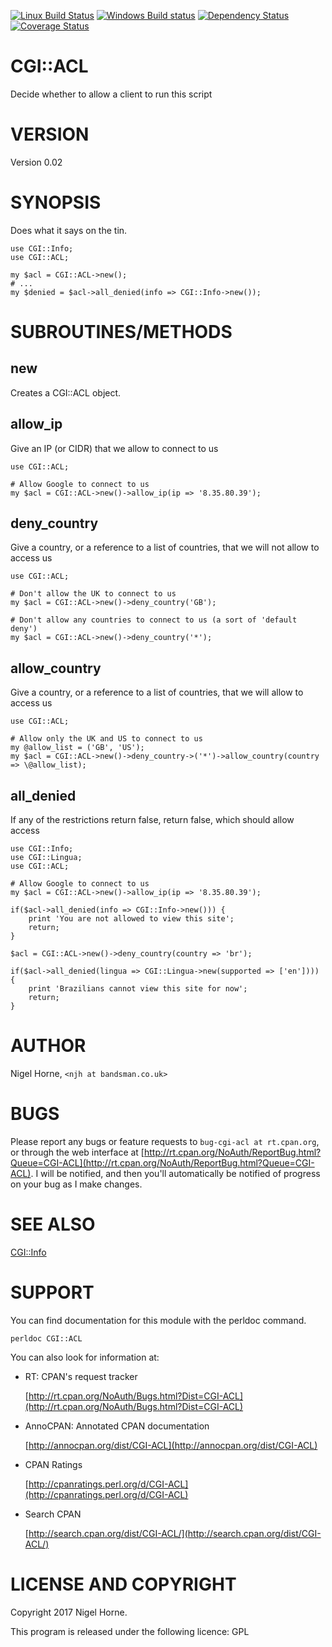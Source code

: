 [![Linux Build Status](https://travis-ci.org/nigelhorne/CGI-ACL.svg?branch=master)](https://travis-ci.org/nigelhorne/CGI-ACL)
[![Windows Build status](https://ci.appveyor.com/api/projects/status/5wa2lsb6c86x9jp0?svg=true)](https://ci.appveyor.com/project/nigelhorne/cgi-acl)
[![Dependency Status](https://dependencyci.com/github/nigelhorne/CGI-ACL/badge)](https://dependencyci.com/github/nigelhorne/CGI-ACL)
[![Coverage Status](https://coveralls.io/repos/github/nigelhorne/CGI-ACL/badge.svg?branch=master)](https://coveralls.io/github/nigelhorne/CGI-ACL?branch=master)
# CGI::ACL

Decide whether to allow a client to run this script

# VERSION

Version 0.02

# SYNOPSIS

Does what it says on the tin.

    use CGI::Info;
    use CGI::ACL;

    my $acl = CGI::ACL->new();
    # ...
    my $denied = $acl->all_denied(info => CGI::Info->new());

# SUBROUTINES/METHODS

## new

Creates a CGI::ACL object.

## allow\_ip

Give an IP (or CIDR) that we allow to connect to us

    use CGI::ACL;

    # Allow Google to connect to us
    my $acl = CGI::ACL->new()->allow_ip(ip => '8.35.80.39');

## deny\_country

Give a country, or a reference to a list of countries, that we will not allow to access us

    use CGI::ACL;

    # Don't allow the UK to connect to us
    my $acl = CGI::ACL->new()->deny_country('GB');

    # Don't allow any countries to connect to us (a sort of 'default deny')
    my $acl = CGI::ACL->new()->deny_country('*');

## allow\_country

Give a country, or a reference to a list of countries, that we will allow to access us

    use CGI::ACL;

    # Allow only the UK and US to connect to us
    my @allow_list = ('GB', 'US');
    my $acl = CGI::ACL->new()->deny_country->('*')->allow_country(country => \@allow_list);

## all\_denied

If any of the restrictions return false, return false, which should allow access

    use CGI::Info;
    use CGI::Lingua;
    use CGI::ACL;

    # Allow Google to connect to us
    my $acl = CGI::ACL->new()->allow_ip(ip => '8.35.80.39');

    if($acl->all_denied(info => CGI::Info->new())) {
        print 'You are not allowed to view this site';
        return;
    }

    $acl = CGI::ACL->new()->deny_country(country => 'br');

    if($acl->all_denied(lingua => CGI::Lingua->new(supported => ['en']))) {
        print 'Brazilians cannot view this site for now';
        return;
    }

# AUTHOR

Nigel Horne, `<njh at bandsman.co.uk>`

# BUGS

Please report any bugs or feature requests to `bug-cgi-acl at rt.cpan.org`,
or through the web interface at
[http://rt.cpan.org/NoAuth/ReportBug.html?Queue=CGI-ACL](http://rt.cpan.org/NoAuth/ReportBug.html?Queue=CGI-ACL).
I will be notified, and then you'll
automatically be notified of progress on your bug as I make changes.

# SEE ALSO

[CGI::Info](https://metacpan.org/pod/CGI::Info)

# SUPPORT

You can find documentation for this module with the perldoc command.

    perldoc CGI::ACL

You can also look for information at:

- RT: CPAN's request tracker

    [http://rt.cpan.org/NoAuth/Bugs.html?Dist=CGI-ACL](http://rt.cpan.org/NoAuth/Bugs.html?Dist=CGI-ACL)

- AnnoCPAN: Annotated CPAN documentation

    [http://annocpan.org/dist/CGI-ACL](http://annocpan.org/dist/CGI-ACL)

- CPAN Ratings

    [http://cpanratings.perl.org/d/CGI-ACL](http://cpanratings.perl.org/d/CGI-ACL)

- Search CPAN

    [http://search.cpan.org/dist/CGI-ACL/](http://search.cpan.org/dist/CGI-ACL/)

# LICENSE AND COPYRIGHT

Copyright 2017 Nigel Horne.

This program is released under the following licence: GPL
